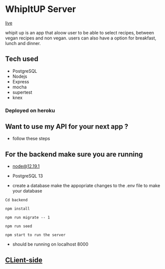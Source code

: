 # WhipItUP Server

[live](https://whipitup.besker.vercel.app/)

whipit up is an app that aloow user to be able to select recipes, between vegan recipes and non vegan.
users can also have a option for breakfast, lunch and dinner.

## Tech used

- PostgreSQL
- Nodejs
- Express
- mocha
- supertest
- knex

### Deployed on heroku

## Want to use my API for your next app ?

- follow these steps

## For the backend make sure you are running

- node@12.19.1

- PostgreSQL 13

- create a database make the appopriate changes to the .env file to make your database

`Cd backend`

`npm install`

`npm run migrate -- 1`

`npm run seed `

`npm start to run the server`

- should be running on localhost 8000

## [CLient-side](https://github.com/Besker1/whip-cli)
